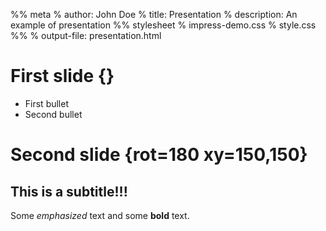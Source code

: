 %% meta
% author: John Doe
% title: Presentation
% description: An example of presentation
%% stylesheet
% impress-demo.css
% style.css
%%
% output-file: presentation.html


# First slide {}

- First bullet
- Second bullet

# Second slide {rot=180 xy=150,150}

## This is a subtitle!!!

Some *emphasized* text and some **bold** text.